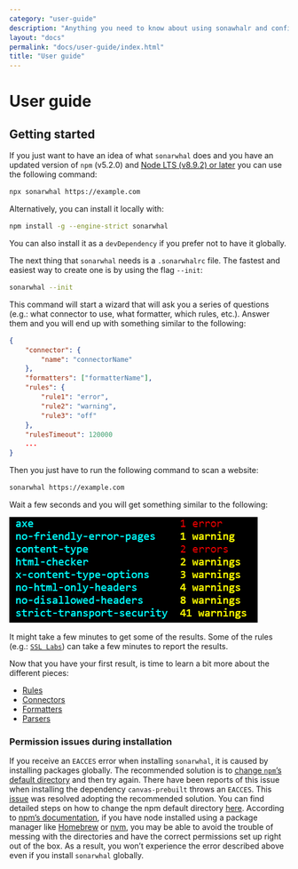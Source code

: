 ```yaml
---
category: "user-guide"
description: "Anything you need to know about using sonawhalr and configure it"
layout: "docs"
permalink: "docs/user-guide/index.html"
title: "User guide"
---
```

# User guide

## Getting started

If you just want to have an idea of what `sonarwhal` does and you
have an updated version of `npm` (v5.2.0) and [Node LTS (v8.9.2)
or later][nodejs] you can use the following command:

```bash
npx sonarwhal https://example.com
```

Alternatively, you can install it locally with:

```bash
npm install -g --engine-strict sonarwhal
```

You can also install it as a `devDependency` if you prefer not to
have it globally.

The next thing that `sonarwhal` needs is a `.sonarwhalrc` file. The
fastest and easiest way to create one is by using the flag `--init`:

```bash
sonarwhal --init
```

This command will start a wizard that will ask you a series of
questions (e.g.: what connector to use, what formatter, which rules,
etc.). Answer them and you will end up with something similar to the
following:

```json
{
    "connector": {
        "name": "connectorName"
    },
    "formatters": ["formatterName"],
    "rules": {
        "rule1": "error",
        "rule2": "warning",
        "rule3": "off"
    },
    "rulesTimeout": 120000
    ...
}
```

Then you just have to run the following command to scan a website:

```bash
sonarwhal https://example.com
```

Wait a few seconds and you will get something similar to the following:

![Example output for the summary formatter](./concepts/images/summary-output.png)

It might take a few minutes to get some of the results. Some of the
rules (e.g.: [`SSL Labs`](./rules/ssllabs.md)) can take a few minutes
to report the results.

Now that you have your first result, is time to learn a bit more about
the different pieces:

* [Rules](./concepts/rules/)
* [Connectors](./concepts/connectors/)
* [Formatters](./concepts/formatters/)
* [Parsers](./concepts/parsers/)

### Permission issues during installation

If you receive an `EACCES` error when installing `sonarwhal`, it is caused
by installing packages globally. The recommended solution is to [change
`npm`’s default directory][npm change default directory] and then try
again. There have been reports of this issue when installing the
dependency `canvas-prebuilt` throws an `EACCES`. This [issue][permission
issue] was resolved adopting the recommended solution. You can find
detailed steps on how to change the npm default directory [here][npm
change default directory]. According to [npm’s documentation][npm use
package manager], if you have node installed using a package
manager like [Homebrew][homebrew] or [nvm][nvm], you may be able to avoid
the trouble of messing with the directories and have the correct
permissions set up right out of the box. As a result, you won’t experience
the error described above even if you install `sonarwhal` globally.

<!-- Link labels: -->

[homebrew]: https://brew.sh/
[nodejs]: https://nodejs.org/en/download/current/
[npm change default directory]: https://docs.npmjs.com/getting-started/fixing-npm-permissions#option-2-change-npms-default-directory-to-another-directory
[npm use package manager]: https://docs.npmjs.com/getting-started/fixing-npm-permissions#option-3-use-a-package-manager-that-takes-care-of-this-for-you
[nvm]: https://github.com/creationix/nvm
[permission issue]: https://github.com/sonarwhal/sonarwhal/issues/308
